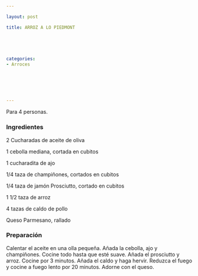 ```yaml
---

layout: post

title: ARROZ A LO PIEDMONT





categories:
- Arroces






---
```


Para 4 personas.

<h3>Ingredientes</h3>

2 Cucharadas de aceite de oliva

1 cebolla mediana, cortada en cubitos

1 cucharadita de ajo

1/4 taza de champiñones, cortados en cubitos

1/4 taza de jamón Prosciutto, cortado en cubitos

1 1/2 taza de arroz

4 tazas de caldo de pollo

Queso Parmesano, rallado

<h3>Preparación</h3>

Calentar el aceite en una olla pequeña. Añada la cebolla, ajo y champiñones. Cocine todo hasta que esté suave. Añada el prosciutto y arroz. Cocine por 3 minutos. Añada el caldo y haga hervir. Reduzca el fuego y cocine a fuego lento por 20 minutos. Adorne con el queso.